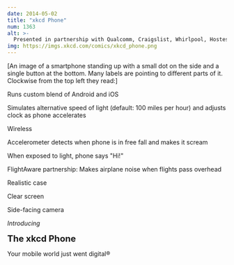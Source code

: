 ```yaml
---
date: 2014-05-02
title: "xkcd Phone"
num: 1363
alt: >-
  Presented in partnership with Qualcomm, Craigslist, Whirlpool, Hostess, LifeStyles, and the US Chamber of Commerce. Manufactured on equipment which also processes peanuts. Price includes 2-year Knicks contract. Phone may extinguish nearby birthday candles. If phone ships with Siri, return immediately; do not speak to her and ignore any instructions she gives. Do not remove lead casing. Phone may attract/trap insects; this is normal. Volume adjustable (requires root). If you experience sudden tingling, nausea, or vomiting, perform a factory reset immediately. Do not submerge in water; phone will drown. Exterior may be frictionless. Prolonged use can cause mood swings, short-term memory loss, and seizures. Avert eyes while replacing battery. Under certain circumstances, wireless transmitter may control God.
img: https://imgs.xkcd.com/comics/xkcd_phone.png
---
```

[An image of a smartphone standing up with a small dot on the side and a single button at the bottom. Many labels are pointing to different parts of it. Clockwise from the top left they read:]

Runs custom blend of Android and iOS

Simulates alternative speed of light (default: 100 miles per hour) and adjusts clock as phone accelerates

Wireless

Accelerometer detects when phone is in free fall and makes it scream

When exposed to light, phone says "Hi!"

FlightAware partnership: Makes airplane noise when flights pass overhead

Realistic case

Clear screen

Side-facing camera

*Introducing*

<big><big>**The xkcd Phone**</big></big>

Your mobile world just went digital®